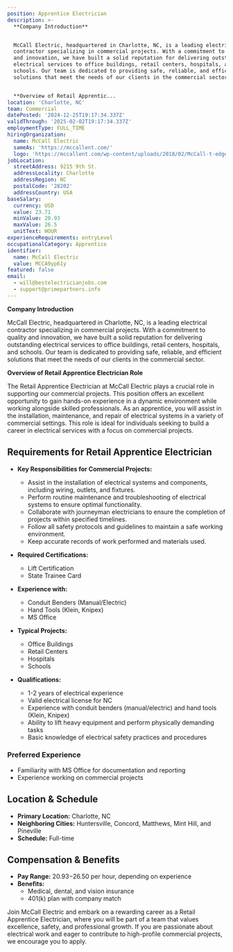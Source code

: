```yaml
---
position: Apprentice Electrician
description: >-
  **Company Introduction**


  McCall Electric, headquartered in Charlotte, NC, is a leading electrical
  contractor specializing in commercial projects. With a commitment to quality
  and innovation, we have built a solid reputation for delivering outstanding
  electrical services to office buildings, retail centers, hospitals, and
  schools. Our team is dedicated to providing safe, reliable, and efficient
  solutions that meet the needs of our clients in the commercial sector.


  **Overview of Retail Apprentic...
location: 'Charlotte, NC'
team: Commercial
datePosted: '2024-12-25T19:17:34.337Z'
validThrough: '2025-02-02T19:17:34.337Z'
employmentType: FULL_TIME
hiringOrganization:
  name: McCall Electric
  sameAs: 'https://mccallent.com/'
  logo: 'https://mccallent.com/wp-content/uploads/2018/02/McCall-t-edge-1.png'
jobLocation:
  streetAddress: 9215 9th St.
  addressLocality: Charlotte
  addressRegion: NC
  postalCode: '28202'
  addressCountry: USA
baseSalary:
  currency: USD
  value: 23.71
  minValue: 20.93
  maxValue: 26.5
  unitText: HOUR
experienceRequirements: entryLevel
occupationalCategory: Apprentice
identifier:
  name: McCall Electric
  value: MCCA9yp61y
featured: false
email:
  - will@bestelectricianjobs.com
  - support@primepartners.info
---
```




**Company Introduction**

McCall Electric, headquartered in Charlotte, NC, is a leading electrical contractor specializing in commercial projects. With a commitment to quality and innovation, we have built a solid reputation for delivering outstanding electrical services to office buildings, retail centers, hospitals, and schools. Our team is dedicated to providing safe, reliable, and efficient solutions that meet the needs of our clients in the commercial sector.

**Overview of Retail Apprentice Electrician Role**

The Retail Apprentice Electrician at McCall Electric plays a crucial role in supporting our commercial projects. This position offers an excellent opportunity to gain hands-on experience in a dynamic environment while working alongside skilled professionals. As an apprentice, you will assist in the installation, maintenance, and repair of electrical systems in a variety of commercial settings. This role is ideal for individuals seeking to build a career in electrical services with a focus on commercial projects.

## Requirements for Retail Apprentice Electrician

- **Key Responsibilities for Commercial Projects:**
  - Assist in the installation of electrical systems and components, including wiring, outlets, and fixtures.
  - Perform routine maintenance and troubleshooting of electrical systems to ensure optimal functionality.
  - Collaborate with journeyman electricians to ensure the completion of projects within specified timelines.
  - Follow all safety protocols and guidelines to maintain a safe working environment.
  - Keep accurate records of work performed and materials used.

- **Required Certifications:**
  - Lift Certification
  - State Trainee Card

- **Experience with:**
  - Conduit Benders (Manual/Electric)
  - Hand Tools (Klein, Knipex)
  - MS Office

- **Typical Projects:**
  - Office Buildings
  - Retail Centers
  - Hospitals
  - Schools

- **Qualifications:**
  - 1-2 years of electrical experience
  - Valid electrical license for NC
  - Experience with conduit benders (manual/electric) and hand tools (Klein, Knipex)
  - Ability to lift heavy equipment and perform physically demanding tasks
  - Basic knowledge of electrical safety practices and procedures

### Preferred Experience

- Familiarity with MS Office for documentation and reporting
- Experience working on commercial projects

## Location & Schedule

- **Primary Location:** Charlotte, NC
- **Neighboring Cities:** Huntersville, Concord, Matthews, Mint Hill, and Pineville
- **Schedule:** Full-time

## Compensation & Benefits

- **Pay Range:** $20.93-$26.50 per hour, depending on experience
- **Benefits:**
  - Medical, dental, and vision insurance
  - 401(k) plan with company match

Join McCall Electric and embark on a rewarding career as a Retail Apprentice Electrician, where you will be part of a team that values excellence, safety, and professional growth. If you are passionate about electrical work and eager to contribute to high-profile commercial projects, we encourage you to apply.
